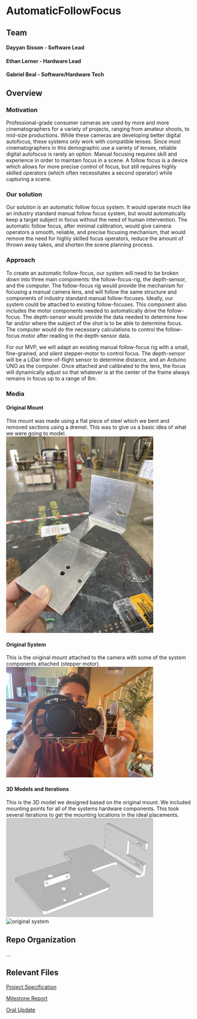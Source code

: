 # AutomaticFollowFocus

## Team
#### Dayyan Sisson - Software Lead
#### Ethan Lerner - Hardware Lead
#### Gabriel Beal - Software/Hardware Tech

## Overview

### Motivation
Professional-grade consumer cameras are used by more and more cinematographers for a variety of projects, ranging from amateur shoots, to mid-size productions. While these cameras are developing better digital autofocus, these systems only work with compatible lenses. Since most cinematographers in this demographic use a variety of lenses, reliable digital autofocus is rarely an option. Manual focusing requires skill and experience in order to maintain focus in a scene. A follow focus is a device which allows for more precise control of focus, but still requires highly skilled operators (which often necessitates a second operator) while capturing a scene.

### Our solution
Our solution is an automatic follow focus system. It would operate much like an industry standard manual follow focus system, but would automatically keep a target subject in focus  without the need of human intervention. The automatic follow focus, after minimal calibration, would give camera operators a smooth, reliable, and precise focusing mechanism, that would remove the need for highly skilled focus operators, reduce the amount of thrown away takes, and shorten the scene planning process.

### Approach
To create an automatic follow-focus, our system will need to be broken down into three main components: the follow-focus-rig, the depth-sensor, and the computer. The follow-focus rig would provide the mechanism for focusing a manual camera lens, and will follow the same structure and components of industry standard manual follow-focuses. Ideally, our system could be attached to existing follow-focuses. This component also includes the motor components needed to automatically drive the follow-focus. The depth-sensor would provide the data needed to determine how far and/or where the subject of the shot is to be able to determine focus. The computer would do the necessary calculations to control the follow-focus motor after reading in the depth-sensor data.

For our MVP, we will adapt an existing manual follow-focus rig with a small, fine-grained, and silent stepper-motor to control focus. The depth-sensor will be a LiDar time-of-flight sensor to determine distance, and an Arduino UNO as the computer. Once attached and calibrated to the lens, the focus will dynamically adjust so that whatever is at the center of the frame always remains in focus up to a range of 8m. 

### Media

#### Original Mount

This mount was made using a flat piece of steel which we bent and removed sections using a dremel. This was to give us a basic idea of what we were going to model.
<img src="original_mount.jpg" alt="original mount" width="400"/>


#### Original System

This is the original mount attached to the camera with some of the system components attached (stepper motor). 
<img src="original_system.jpg" alt="original system" width="400"/>

#### 3D Models and Iterations

This is the 3D model we designed based on the original mount. We included mounting points for all of the systems hardware components. This took several iterations to get the mounting locations in the ideal placements.
<img src="3d_model.jpg" alt="original system" width="400"/>
<img src="iterations.jpg" alt="original system" width="400"/>

## Repo Organization
...

## Relevant Files
[Project Specification](https://docs.google.com/document/u/1/d/e/2PACX-1vR7f_SCI-wuG92Et0VP4YWmQdNeJKLPD-W7jhbWiDdFht9IB5lYc-DVYsRZljCv2UFADpbiVSlDBm2-/pub)

[Milestone Report](https://docs.google.com/document/d/e/2PACX-1vRDqsqV7q2qU70tZm42NWyuAJPylhJETKva-iidkfWNiynRTFDRNkfxW0TCXdBWoWRqfZBtMWYlbz5G/pub)

[Oral Update](https://docs.google.com/presentation/d/e/2PACX-1vSpkfmF8wC4bcpIy2F_BTrdK_YAkHR9gESRvpczLLuf5MXxQVo-R_bJhY_RxzTn6OQB8V0ov08AnhvS/pub?start=false&loop=false&delayms=3000)


